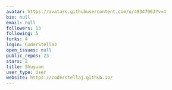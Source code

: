 ```yaml
---
avatar: https://avatars.githubusercontent.com/u/40347063?v=4
bio: null
email: null
followers: 13
following: 5
forks: 4
login: CoderStellaJ
open_issues: null
public_repos: 23
stars: 2
title: Shuyuan
user_type: User
website: https://coderstellaj.github.io/
---
```

